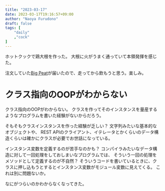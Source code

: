 ```yaml
---
title: "2023-03-17"
date: 2023-03-17T19:16:57+09:00
author: "Naoya Furudono"
draft: false
tags: [
    "daily"
    ,"cock"
]
---
```


ホットクックで鶏大根を作った。
大根に火がうまく通っていて本領発揮を感じた。

注文していた[Big Peat](https://bigpeat.com/)が届いたので、走ってから飲もうと思う。楽しみ。

# クラス指向のOOPがわからない

クラス指向のOOPがわからない。
クラスを作ってそのインスタンスを量産するようなプログラムを書いた経験がないからだろう。

そもそもクラスインスタンスを作った経験が乏しい？
文字列みたいな基本的なオブジェクトや、
REST APIのクライアント、イテレータとかくらいのデータ構造くらいは確かにクラスが必要でお世話になっている。

インスタンス変数を定義するのが苦手なのかも？
コンパイラみたいなデータ構造に対して一回処理をしておしまいなプログラムでは、
そういう一回の処理をメソッドとして定義するのが不自然？
そういうコードを書いているときに、クラスに押し込もうとするとインスタンス変数がモジュール変数に見えてくる。
これは別に問題ないか。

なにがつらいのかわからなくなってきた。

